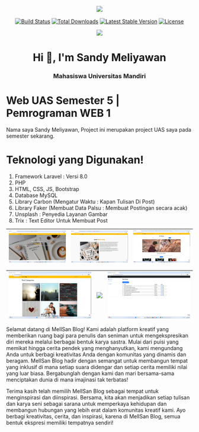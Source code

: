 <p align="center"><a href="https://laravel.com" target="_blank"><img src="https://raw.githubusercontent.com/laravel/art/master/logo-lockup/5%20SVG/2%20CMYK/1%20Full%20Color/laravel-logolockup-cmyk-red.svg" width="400"></a></p>

<p align="center">
<a href="https://travis-ci.org/laravel/framework"><img src="https://travis-ci.org/laravel/framework.svg" alt="Build Status"></a>
<a href="https://packagist.org/packages/laravel/framework"><img src="https://img.shields.io/packagist/dt/laravel/framework" alt="Total Downloads"></a>
<a href="https://packagist.org/packages/laravel/framework"><img src="https://img.shields.io/packagist/v/laravel/framework" alt="Latest Stable Version"></a>
<a href="https://packagist.org/packages/laravel/framework"><img src="https://img.shields.io/packagist/l/laravel/framework" alt="License"></a>
</p>

<div align="center"> <img src="https://github.com/SandyM060101/SandyM060101/blob/main/banner.png"> </div>
<h1 align="center">Hi 👋, I'm Sandy Meliyawan</h1>
<h3 align="center">Mahasiswa Universitas Mandiri</h3>

# Web UAS Semester 5 | Pemrograman WEB 1

Nama saya Sandy Meliyawan, Project ini merupakan project UAS saya pada semester sekarang.

# Teknologi yang Digunakan!
1. Framework Laravel : Versi 8.0
2. PHP
3. HTML, CSS, JS, Bootstrap
4. Database MySQL
5. Library Carbon (Mengatur Waktu : Kapan Tulisan Di Post)
6. Library Faker (Membuat Data Palsu : Membuat Postingan secara acak)
7. Unsplash : Penyedia Layanan Gambar
8. Trix : Text Editor Untuk Membuat Post

| <img src="screenshot/1.png">  | <img src="screenshot/2.png"> | <img src="screenshot/3.png"> |
| ---------------------------------------------- | -------------------------------------------- | ------------------------------------------- |

| <img src="screenshot/4.png"> | <img src="screenshot/Screenshot 2024-02-16 160017.pngg"> | <img src="screenshot/Screenshot 2024-02-16 160024.png"> |
| ---------------------------------------------- | -------------------------------------------- | ------------------------------------------- |


<p>Selamat datang di MellSan Blog! Kami adalah platform kreatif yang memberikan ruang bagi para penulis dan seniman untuk mengekspresikan diri mereka melalui berbagai bentuk karya sastra. Mulai dari puisi yang memikat hingga cerita pendek yang menghanyutkan, kami mengundang Anda untuk berbagi kreativitas Anda dengan komunitas yang dinamis dan beragam. MellSan Blog hadir dengan semangat untuk membangun tempat yang inklusif di mana setiap suara didengar dan setiap cerita memiliki nilai yang luar biasa. Bergabunglah dengan kami dan mari bersama-sama menciptakan dunia di mana imajinasi tak terbatas!</p>
<p>Terima kasih telah memilih MellSan Blog sebagai tempat untuk menginspirasi dan diinspirasi. Bersama, kita akan menjadikan setiap tulisan dan karya seni sebagai sarana untuk memperkaya kehidupan dan membangun hubungan yang lebih erat dalam komunitas kreatif kami. Ayo berbagi kreativitas, cerita, dan inspirasi, karena di MellSan Blog, semua bentuk ekspresi memiliki tempatnya sendiri!</p>
